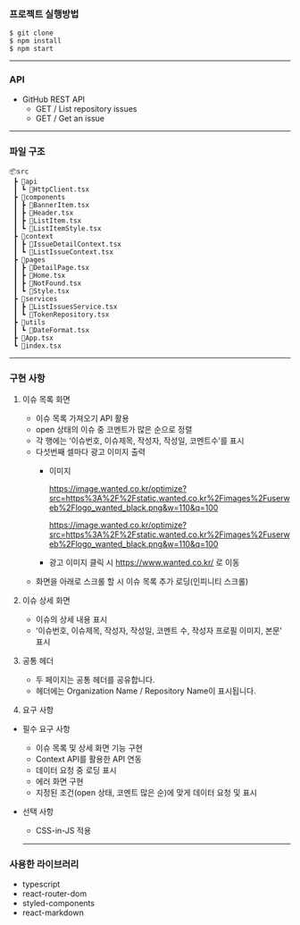 
### 프로젝트 실행방법
```
$ git clone
$ npm install
$ npm start
```

---

### API
- GitHub REST API
   - GET / List repository issues
   - GET / Get an issue

---

### 파일 구조

```
📦src
 ┣ 📂api
 ┃ ┗ 📜HttpClient.tsx
 ┣ 📂components
 ┃ ┣ 📜BannerItem.tsx
 ┃ ┣ 📜Header.tsx
 ┃ ┣ 📜ListItem.tsx
 ┃ ┗ 📜ListItemStyle.tsx
 ┣ 📂context
 ┃ ┣ 📜IssueDetailContext.tsx
 ┃ ┗ 📜ListIssueContext.tsx
 ┣ 📂pages
 ┃ ┣ 📜DetailPage.tsx
 ┃ ┣ 📜Home.tsx
 ┃ ┣ 📜NotFound.tsx
 ┃ ┗ 📜Style.tsx
 ┣ 📂services
 ┃ ┣ 📜ListIssuesService.tsx
 ┃ ┗ 📜TokenRepository.tsx
 ┣ 📂utils
 ┃ ┗ 📜DateFormat.tsx
 ┣ 📜App.tsx
 ┗ 📜index.tsx
```

 ---

### 구현 사항
1. 이슈 목록 화면
    - 이슈 목록 가져오기 API 활용
    - open 상태의 이슈 중 코멘트가 많은 순으로 정렬
    - 각 행에는 ‘이슈번호, 이슈제목, 작성자, 작성일, 코멘트수’를 표시
    - 다섯번째 셀마다 광고 이미지 출력
        - 이미지
            
            https://image.wanted.co.kr/optimize?src=https%3A%2F%2Fstatic.wanted.co.kr%2Fimages%2Fuserweb%2Flogo_wanted_black.png&w=110&q=100
            
            https://image.wanted.co.kr/optimize?src=https%3A%2F%2Fstatic.wanted.co.kr%2Fimages%2Fuserweb%2Flogo_wanted_black.png&w=110&q=100
            
        - 광고 이미지 클릭 시 https://www.wanted.co.kr/ 로 이동
    - 화면을 아래로 스크롤 할 시 이슈 목록 추가 로딩(인피니티 스크롤)

1. 이슈 상세 화면
    - 이슈의 상세 내용 표시
    - ‘이슈번호, 이슈제목, 작성자, 작성일, 코멘트 수, 작성자 프로필 이미지, 본문' 표시
    
2. 공통 헤더
    - 두 페이지는 공통 헤더를 공유합니다.
    - 헤더에는 Organization Name / Repository Name이 표시됩니다.

3. 요구 사항
- 필수 요구 사항
    - 이슈 목록 및 상세 화면 기능 구현
    - Context API를 활용한 API 연동
    - 데이터 요청 중 로딩 표시
    - 에러 화면 구현
    - 지정된 조건(open 상태, 코멘트 많은 순)에 맞게 데이터 요청 및 표시

- 선택 사항
    - CSS-in-JS 적용
  
  ---

### 사용한 라이브러리
- typescript
- react-router-dom
- styled-components
- react-markdown


